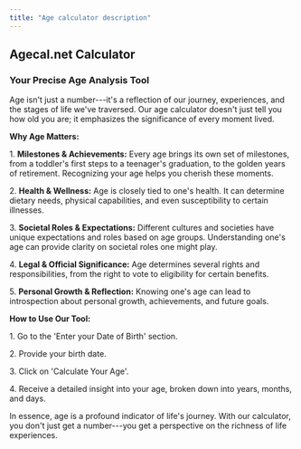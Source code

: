 ```yaml
---
title: "Age calculator description"
---
```


## Agecal.net Calculator
### Your Precise Age Analysis Tool

Age isn't just a number---it's a reflection of our journey, experiences, and the stages of life we've traversed. Our age calculator doesn't just tell you how old you are; it emphasizes the significance of every moment lived.

**Why Age Matters:**

1\. **Milestones & Achievements:** Every age brings its own set of milestones, from a toddler's first steps to a teenager's graduation, to the golden years of retirement. Recognizing your age helps you cherish these moments.

2\. **Health & Wellness:** Age is closely tied to one's health. It can determine dietary needs, physical capabilities, and even susceptibility to certain illnesses.

3\. **Societal Roles & Expectations:** Different cultures and societies have unique expectations and roles based on age groups. Understanding one's age can provide clarity on societal roles one might play.

4\. **Legal & Official Significance:** Age determines several rights and responsibilities, from the right to vote to eligibility for certain benefits.

5\. **Personal Growth & Reflection:** Knowing one's age can lead to introspection about personal growth, achievements, and future goals.

**How to Use Our Tool:**

1\. Go to the 'Enter your Date of Birth' section.

2\. Provide your birth date.

3\. Click on 'Calculate Your Age'.

4\. Receive a detailed insight into your age, broken down into years, months, and days.

In essence, age is a profound indicator of life's journey. With our calculator, you don't just get a number---you get a perspective on the richness of life experiences.
